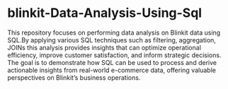 # blinkit-Data-Analysis-Using-Sql
This repository focuses on performing data analysis on Blinkit data using SQL.By applying various SQL techniques such as filtering, aggregation, JOINs this analysis provides insights that can optimize operational efficiency, improve customer satisfaction, and inform strategic decisions. The goal is to demonstrate how SQL can be used to process and derive actionable insights from real-world e-commerce data, offering valuable perspectives on Blinkit’s business operations.
